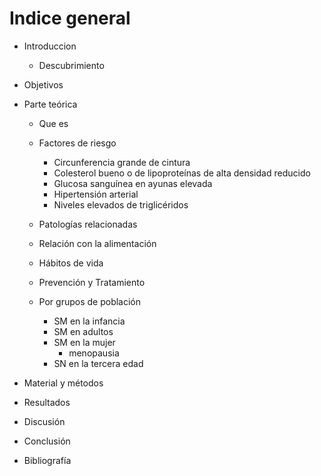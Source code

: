 # Indice general

- Introduccion
  - Descubrimiento  

- Objetivos  

- Parte teórica  
  - Que es
  - Factores de riesgo
    - Circunferencia grande de cintura  
    - Colesterol bueno o de lipoproteínas de alta densidad reducido  
    - Glucosa sanguínea en ayunas elevada  
    - Hipertensión arterial  
    - Niveles elevados de triglicéridos
  - Patologías relacionadas

  - Relación con la alimentación
  - Hábitos de vida    
  - Prevención y Tratamiento  

  - Por grupos de población
    - SM en la infancia
    - SM en adultos
    - SM en la mujer
      - menopausia
    - SN en la tercera edad

- Material y métodos
- Resultados
- Discusión
- Conclusión
- Bibliografía



